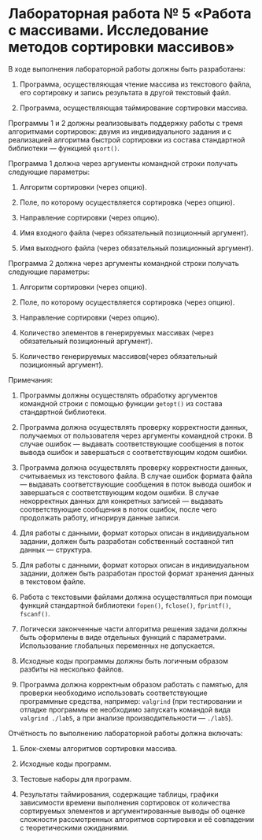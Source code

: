 # Лабораторная работа № 5 «Работа с массивами. Исследование методов сортировки массивов»

В ходе выполнения лабораторной работы должны быть разработаны:

1. Программа, осуществляющая чтение массива из текстового файла, его сортировку и запись
результата в другой текстовый файл.

2. Программа, осуществляющая таймирование сортировки массива.

Программы 1 и 2 должны реализовывать поддержку работы с тремя алгоритмами сортировок:
двумя из индивидуального задания и с реализацией алгоритма быстрой сортировки из состава стандартной библиотеки — функцией `qsort()`.

Программа 1 должна через аргументы командной строки получать следующие параметры:

1. Алгоритм сортировки (через опцию).

2. Поле, по которому осуществляется сортировка (через опцию).
3. Направление сортировки (через опцию).
4. Имя входного файла (через обязательный позиционный аргумент).
5. Имя выходного файла (через обязательный позиционный аргумент).

Программа 2 должна через аргументы командной строки получать следующие параметры:

1. Алгоритм сортировки (через опцию).

2. Поле, по которому осуществляется сортировка (через опцию).
3. Направление сортировки (через опцию).
4. Количество элементов в генерируемых массивах (через обязательный позиционный аргумент).
5. Количество генерируемых массивов(через обязательный позиционный аргумент).

Примечания:

1. Программы должны осуществлять обработку аргументов командной строки с помощью функции `getopt()` из состава стандартной библиотеки.

2. Программа должна осуществлять проверку корректности данных, получаемых от пользователя через аргументы командной строки. В случае ошибок — выдавать соответствующие сообщения в поток вывода ошибок и завершаться с соответствующим кодом ошибки.
3. Программа должна осуществлять проверку корректности данных, считываемых из текстового файла. В случае ошибок формата файла — выдавать соответствующие сообщения в поток вывода ошибок и завершаться с соответствующим кодом ошибки. В случае некорректных данных для конкретных записей — выдавать соответствующие сообщения в поток ошибок, после чего продолжать работу, игнорируя данные записи.
4. Для работы с данными, формат которых описан в индивидуальном задании, должен быть разработан собственный составной тип данных — структура.
5. Для работы с данными, формат которых описан в индивидуальном задании, должен быть разработан простой формат хранения данных в текстовом файле.
6. Работа с текстовыми файлами должна осуществляться при помощи функций стандартной библиотеки `fopen()`, `fclose()`, `fprintf()`, `fscanf()`.
7. Логически законченные части алгоритма решения задачи должны быть оформлены в виде отдельных функций с параметрами. Использование глобальных переменных не допускается.
8. Исходные коды программы должны быть логичным образом разбиты на несколько файлов.
9. Программа должна корректным образом работать с памятью, для проверки необходимо использовать соответствующие программные средства, например: `valgrind` (при тестировании и отладке программы ее необходимо запускать командой вида `valgrind ./lab5`, а при анализе производительности — `./lab5`). 

Отчётность по выполнению лабораторной работы должна включать:

1. Блок-схемы алгоритмов сортировки массива.

2. Исходные коды программ.
3. Тестовые наборы для программ.
4. Результаты таймирования, содержащие таблицы, графики зависимости времени выполнения сортировок от количества сортируемых элементов и аргументированные выводы об оценке сложности рассмотренных алгоритмов сортировки и её совпадении с теоретическими ожиданиями.

